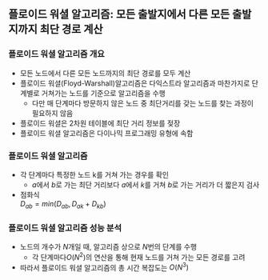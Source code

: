 ## 플로이드 워셜 알고리즘: 모든 출발지에서 다른 모든 출발지까지 최단 경로 계산
### 플로이드 워셜 알고리즘 개요
- 모든 노드에서 다른 모든 노드까지의 최단 경로를 모두 계산
- 플로이드 워셜(Floyd-Warshall)알고리즘은 다익스트라 알고리즘과 마찬가지로 단계별로 거쳐가는 노드를 기준으로 알고리즘을 수행
  - 다만 매 단계마다 방문하지 않은 노드 중 최단거리를 갖는 노드를 찾는 과정이 필요하지 않음
- 플로이드 워셜은 2차원 테이블에 최단 거리 정보를 젖장
- 플로이드 워셜 알고리즘은 다이나믹 프로그래밍 유형에 속함
### 플로이드 워셜 알고리즘
- 각 단계마다 특정한 노드 k를 거쳐 가는 경우를 확인
  - $a$에서 $b$로 가는 최단 거리보다 $a$에서 $k$를 거쳐 $b$로 가는 거리가 더 짧은지 검사
- 점화식 <br>$D_{ab}=min(D_{ab},D_{ak}+D_{kb})$
### 플로이드 워셜 알고리즘 성능 분석
- 노드의 개수가 $N$개일 때, 알고리즘 상으로 $N$번의 단계를 수행
  - 각 단계마다$O(N^2)$의 연산을 통해 현재 노드를 거쳐 가는 모든 경로를 고려
- 따라서 플로이드 워셜 알고리즘의 총 시간 복잡도는 $O(N^3)$